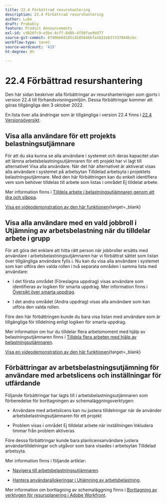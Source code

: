 ```yaml
---
title: 22.4 Förbättrad resurshantering
description: 22.4 Förbättrad resurshantering
author: Luke
draft: Probably
feature: Product Announcements
exl-id: cd026fc9-e3be-4cff-8d85-4f50fae9dd77
source-git-commit: 87d0b668185c4185646bfa1622eb37337844bcbc
workflow-type: tm+mt
source-wordcount: '415'
ht-degree: 0%

---
```


# 22.4 Förbättrad resurshantering

Den här sidan beskriver alla förbättringar av resurshanteringen som gjorts i version 22.4 till förhandsvisningsmiljön. Dessa förbättringar kommer att göras tillgängliga den 3 oktober 2022.

En lista över alla ändringar som är tillgängliga i version 22.4 finns i [22.4 Versionsöversikt](/help/quicksilver/product-announcements/product-releases/22.4-release-activity/22-4-release-overview.md).

## Visa alla användare för ett projekts belastningsutjämnare

För att du ska kunna se alla användare i systemet och deras kapacitet utan att lämna arbetsbelastningsutjämnaren för ett projekt har vi lagt till alternativet Visa alla användare. När det här alternativet är aktiverat visas alla användare i systemet på arbetsytan Tilldelad arbetsyta i projektets belastningsutjämnare. Med den här förbättringen kan du enkelt identifiera vem som behöver tilldelas till arbete som listas i området Ej tilldelat arbete.

Mer information finns i [Tilldela arbete i belastningsutjämnaren genom att dra och släppa](/help/quicksilver/resource-mgmt/workload-balancer/assign-work-in-workload-balancer-by-drag-and-drop.md).

[Visa en videodemonstration av den här funktionen](https://video.tv.adobe.com/v/3412873/){target=_blank}

## Visa alla användare med en vald jobbroll i Utjämning av arbetsbelastning när du tilldelar arbete i grupp

För att göra det enklare att hitta rätt person när jobbroller ersätts med användare i arbetsbelastningsutjämnaren har vi förbättrat sättet som listan över tillgängliga användare fylls i. Nu kan du visa alla användare i systemet som kan utföra den valda rollen i två separata områden i samma lista med användare:

* I det första området (Föreslagna uppdrag) visas användare som identifieras av logiken för smarta uppdrag. Mer information finns i [Översikt över smarta uppdrag](/help/quicksilver/manage-work/tasks/assign-tasks/smart-assignments.md).

* I det andra området (Andra uppdrag) visas alla användare som kan utföra den valda rollen.

Före den här förbättringen kunde du bara visa listan med användare som är tillgängliga för tilldelning enligt logiken för smarta uppdrag.

Mer information om hur du tilldelar flera arbetsmoment med hjälp av belastningsutjämnaren finns i [Tilldela flera arbeten med hjälp av belastningsutjämnaren](/help/quicksilver/resource-mgmt/workload-balancer/assign-work-in-workload-balancer-in-bulk.md).

[Visa en videodemonstration av den här funktionen](https://video.tv.adobe.com/v/3412874/){target=_blank}

## Förbättringar av arbetsbelastningsutjämning för användare med arbetslicens och inställningar för utfärdande

Följande förbättringar har lagts till i arbetsbelastningsutjämnaren som förberedelse för borttagningen av schemaläggningsverktygen:

* Användare med arbetslicens kan nu justera tilldelningar när de använder arbetsbelastningsutjämnaren för ett projekt

* Problem visas i området Ej tilldelat arbete när inställningen Inkludera timmar från problem aktiveras

Före dessa förbättringar kunde bara planlicensanvändare justera användartilldelningar och utgåvor som bara visades i arbetsytan Tilldelad arbetsyta.

Mer information finns i följande artiklar:

* [Navigera till arbetsbelastningsutjämnaren](/help/quicksilver/resource-mgmt/workload-balancer/navigate-the-workload-balancer.md).

* [Hantera användarallokeringar i Utjämning av arbetsbelastning](/help/quicksilver/resource-mgmt/workload-balancer/manage-user-allocations-workload-balancer.md).

Mer information om borttagning av schemaläggning finns i [Borttagning av verktygen för resursplanering i Adobe Workfront](/help/quicksilver/resource-mgmt/resource-mgmt-overview/deprecate-resource-scheduling.md).
